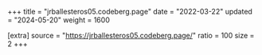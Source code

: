 +++
title = "jrballesteros05.codeberg.page"
date = "2022-03-22"
updated = "2024-05-20"
weight = 1600

[extra]
source = "https://jrballesteros05.codeberg.page/"
ratio = 100
size = 2
+++
